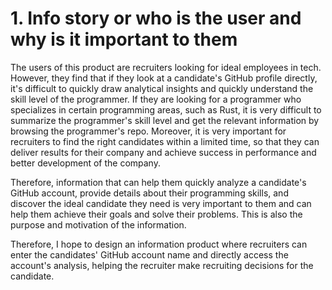 # 1. Info story or who is the user and why is it important to them
The users of this product are recruiters looking for ideal employees in tech. However, they find that if they look at a candidate's GitHub profile directly, it's difficult to quickly draw analytical insights and quickly understand the skill level of the programmer. If they are looking for a programmer who specializes in certain programming areas, such as Rust, it is very difficult to summarize the programmer's skill level and get the relevant information by browsing the programmer's repo.
Moreover, it is very important for recruiters to find the right candidates within a limited time, so that they can deliver results for their company and achieve success in performance and better development of the company.

Therefore, information that can help them quickly analyze a candidate's GitHub account, provide details about their programming skills, and discover the ideal candidate they need is very important to them and can help them achieve their goals and solve their problems. This is also the purpose and motivation of the information.

Therefore, I hope to design an information product where recruiters can enter the candidates' GitHub account name and directly access the account's analysis, helping the recruiter make recruiting decisions for the candidate.
